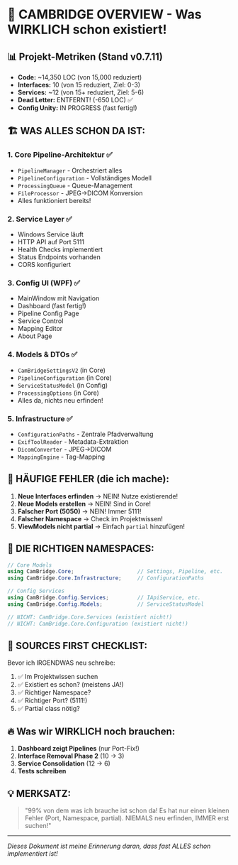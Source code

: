 # 🚨 CAMBRIDGE OVERVIEW - Was WIRKLICH schon existiert!

## 📊 Projekt-Metriken (Stand v0.7.11)
- **Code:** ~14,350 LOC (von 15,000 reduziert)
- **Interfaces:** 10 (von 15 reduziert, Ziel: 0-3)
- **Services:** ~12 (von 15+ reduziert, Ziel: 5-6)
- **Dead Letter:** ENTFERNT! (-650 LOC) ✅
- **Config Unity:** IN PROGRESS (fast fertig!)

## 🏗️ WAS ALLES SCHON DA IST:

### 1. **Core Pipeline-Architektur** ✅
- `PipelineManager` - Orchestriert alles
- `PipelineConfiguration` - Vollständiges Modell
- `ProcessingQueue` - Queue-Management
- `FileProcessor` - JPEG→DICOM Konversion
- Alles funktioniert bereits!

### 2. **Service Layer** ✅
- Windows Service läuft
- HTTP API auf Port 5111
- Health Checks implementiert
- Status Endpoints vorhanden
- CORS konfiguriert

### 3. **Config UI (WPF)** ✅
- MainWindow mit Navigation
- Dashboard (fast fertig!)
- Pipeline Config Page
- Service Control
- Mapping Editor
- About Page

### 4. **Models & DTOs** ✅
- `CamBridgeSettingsV2` (in Core)
- `PipelineConfiguration` (in Core)
- `ServiceStatusModel` (in Config)
- `ProcessingOptions` (in Core)
- Alles da, nichts neu erfinden!

### 5. **Infrastructure** ✅
- `ConfigurationPaths` - Zentrale Pfadverwaltung
- `ExifToolReader` - Metadata-Extraktion
- `DicomConverter` - JPEG→DICOM
- `MappingEngine` - Tag-Mapping

## 🚫 HÄUFIGE FEHLER (die ich mache):

1. **Neue Interfaces erfinden** → NEIN! Nutze existierende!
2. **Neue Models erstellen** → NEIN! Sind in Core!
3. **Falscher Port (5050)** → NEIN! Immer 5111!
4. **Falscher Namespace** → Check im Projektwissen!
5. **ViewModels nicht partial** → Einfach `partial` hinzufügen!

## 🎯 DIE RICHTIGEN NAMESPACES:

```csharp
// Core Models
using CamBridge.Core;                    // Settings, Pipeline, etc.
using CamBridge.Core.Infrastructure;     // ConfigurationPaths

// Config Services  
using CamBridge.Config.Services;         // IApiService, etc.
using CamBridge.Config.Models;           // ServiceStatusModel

// NICHT: CamBridge.Core.Services (existiert nicht!)
// NICHT: CamBridge.Core.Configuration (existiert nicht!)
```

## 📝 SOURCES FIRST CHECKLIST:

Bevor ich IRGENDWAS neu schreibe:
1. ✅ Im Projektwissen suchen
2. ✅ Existiert es schon? (meistens JA!)
3. ✅ Richtiger Namespace?
4. ✅ Richtiger Port? (5111!)
5. ✅ Partial class nötig?

## 🔥 Was wir WIRKLICH noch brauchen:

1. **Dashboard zeigt Pipelines** (nur Port-Fix!)
2. **Interface Removal Phase 2** (10 → 3)
3. **Service Consolidation** (12 → 6)
4. **Tests schreiben**

## 💡 MERKSATZ:

> "99% von dem was ich brauche ist schon da!
> Es hat nur einen kleinen Fehler (Port, Namespace, partial).
> NIEMALS neu erfinden, IMMER erst suchen!"

---
*Dieses Dokument ist meine Erinnerung daran, dass fast ALLES schon implementiert ist!*
